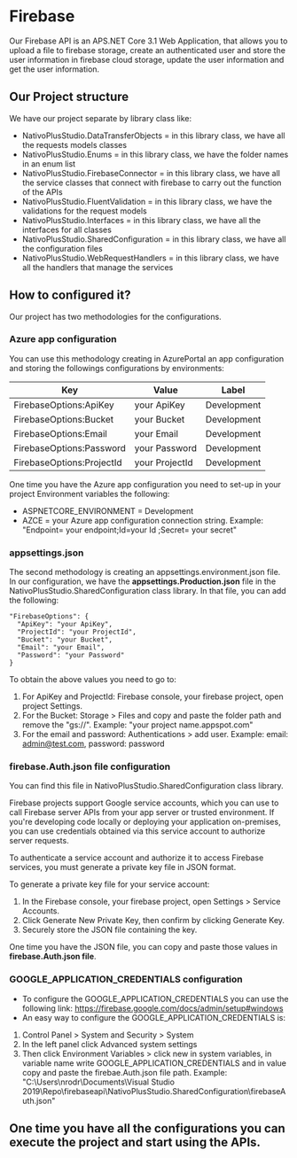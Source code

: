# Firebase
Our Firebase API is an APS.NET Core 3.1 Web Application, that allows you to upload a file to firebase storage, create an authenticated user and store the user information in firebase cloud storage, update the user information and get the user information.

## Our Project structure
We have our project separate by library class like:
- NativoPlusStudio.DataTransferObjects = in this library class, we have all the requests models classes
- NativoPlusStudio.Enums = in this library class, we have the folder names in an enum list
- NativoPlusStudio.FirebaseConnector = in this library class, we have all the service classes that connect with firebase to carry out the function of the APIs
- NativoPlusStudio.FluentValidation = in this library class, we have the validations for the request models
- NativoPlusStudio.Interfaces = in this library class, we have all the interfaces for all classes
- NativoPlusStudio.SharedConfiguration = in this library class, we have all the configuration files
- NativoPlusStudio.WebRequestHandlers = in this library class, we have all the handlers that manage the services

## How to configured it?
Our project has two methodologies for the configurations.

### Azure app configuration
You can use this methodology creating in AzurePortal an app configuration and storing the followings configurations by environments:

Key | Value  | Label
----| -----  | -----
FirebaseOptions:ApiKey | your ApiKey | Development
FirebaseOptions:Bucket | your Bucket | Development
FirebaseOptions:Email  | your Email  | Development
FirebaseOptions:Password | your Password | Development
FirebaseOptions:ProjectId | your ProjectId | Development

One time you have the Azure app configuration you need to set-up in your project Environment variables the following:

- ASPNETCORE_ENVIRONMENT = Development
- AZCE = your Azure app configuration connection string. Example: "Endpoint= your endpoint;Id=your Id ;Secret= your secret"

### appsettings.json
The second methodology is creating an appsettings.environment.json file. In our configuration, we have the **appsettings.Production.json** file in the NativoPlusStudio.SharedConfiguration class library. In that file, you can add the following:
```
"FirebaseOptions": {
  "ApiKey": "your ApiKey",
  "ProjectId": "your ProjectId",
  "Bucket": "your Bucket",
  "Email": "your Email",
  "Password": "your Password"
}
```
To obtain the above values you need to go to:
1. For ApiKey and ProjectId: Firebase console, your firebase project, open project Settings.
2. For the Bucket:  Storage > Files and copy and paste the folder path and remove the "gs://". Example: "your project name.appspot.com"
3. For the email and password: Authentications > add user. Example: email: admin@test.com, password: password


### firebase.Auth.json file configuration
You can find this file in NativoPlusStudio.SharedConfiguration class library.

Firebase projects support Google service accounts, which you can use to call Firebase server APIs from your app server or trusted environment. If you're developing code locally or deploying your application on-premises, you can use credentials obtained via this service account to authorize server requests.

To authenticate a service account and authorize it to access Firebase services, you must generate a private key file in JSON format.

To generate a private key file for your service account:

1. In the Firebase console, your firebase project, open Settings > Service Accounts.
2. Click Generate New Private Key, then confirm by clicking Generate Key.
3. Securely store the JSON file containing the key.

One time you have the JSON file, you can copy and paste those values in **firebase.Auth.json file**.

### GOOGLE_APPLICATION_CREDENTIALS configuration
- To configure the GOOGLE_APPLICATION_CREDENTIALS you can use the following link: https://firebase.google.com/docs/admin/setup#windows
- An easy way to configure the GOOGLE_APPLICATION_CREDENTIALS is:
1. Control Panel > System and Security > System 
2. In the left panel click Advanced system settings
3. Then click Environment Variables > click new in system variables, in variable name write GOOGLE_APPLICATION_CREDENTIALS and in value copy and paste the firebae.Auth.json        file path. Example: "C:\Users\nrodr\Documents\Visual Studio 2019\Repo\firebaseapi\NativoPlusStudio.SharedConfiguration\firebaseAuth.json" 

## One time you have all the configurations you can execute the project and start using the APIs.









